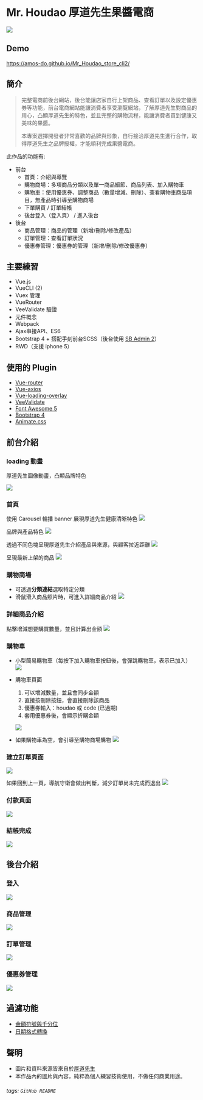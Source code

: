 # Mr. Houdao 厚道先生果醬電商

![](https://i.imgur.com/B9UZguP.jpg)


## Demo
https://amos-do.github.io/Mr_Houdao_store_cli2/

## 簡介
> 完整電商前後台網站，後台能讓店家自行上架商品、查看訂單以及設定優惠券等功能，前台電商網站能讓消費者享受瀏覽網站，了解厚道先生對商品的用心，凸顯厚道先生的特色，並且完整的購物流程，能讓消費者買到健康又美味的果醬。  
> 
> 本專案選擇開發者非常喜歡的品牌與形象，自行接洽厚道先生進行合作，取得厚道先生之品牌授權，才能順利完成果醬電商。

此作品的功能有:

* 前台
    * 首頁：介紹與導覽
    * 購物商場：多項商品分類以及單一商品細節、商品列表、加入購物車
    * 購物車：使用優惠券、調整商品（數量增減、刪除）、查看購物車商品項目，無產品時引導至購物商場
    * 下單購買 / 訂單結帳
    * 後台登入（登入頁） / 進入後台
* 後台
    * 商品管理：商品的管理（新增/刪除/修改產品）
    * 訂單管理：查看訂單狀況
    * 優惠券管理：優惠券的管理（新增/刪除/修改優惠券）

## 主要練習

* Vue.js
* VueCLI (2)
* Vuex 管理
* VueRouter
* VeeValidate 驗證
* 元件概念
* Webpack
* Ajax串接API、ES6
* Bootstrap 4 + 搭配手刻前台SCSS（後台使用 [SB Admin 2](https://github.com/StartBootstrap/startbootstrap-sb-admin-2)）
* RWD（支援 iphone 5）

## 使用的 Plugin

* [Vue-router](https://router.vuejs.org/zh/)
* [Vue-axios](https://github.com/imcvampire/vue-axios#readme)
* [Vue-loading-overlay](https://github.com/ankurk91/vue-loading-overlay)
* [VeeValidate ](https://logaretm.github.io/vee-validate/)
* [Font Awesome 5](https://fontawesome.com/)
* [Bootstrap 4](https://getbootstrap.com/)
* [Animate.css](https://animate.style/)

## 前台介紹
### loading 動畫
厚道先生圖像動畫，凸顯品牌特色

![](https://i.imgur.com/lNpHa0n.png)

### 首頁
使用 Carousel 輪播 banner 展現厚道先生健康清晰特色
![](https://i.imgur.com/buIiUAH.jpg)

品牌與產品特色
![](https://i.imgur.com/SmupbBt.png)

透過不同色塊呈現厚道先生介紹產品與來源，與顧客拉近距離
![](https://i.imgur.com/gYHqlIw.png)

呈現最新上架的商品
![](https://i.imgur.com/vG3k21e.png)

### 購物商場

* 可透過**分類連結**選取特定分類
* 滑鼠滑入商品照片時，可進入詳細商品介紹
![](https://i.imgur.com/03oh6WP.jpg)

### 詳細商品介紹

點擊增減想要購買數量，並且計算出金額
![](https://i.imgur.com/SVMYl6F.png)

### 購物車

* 小型簡易購物車（每按下加入購物車按鈕後，會彈跳購物車，表示已加入）
![](https://i.imgur.com/S9JEYHy.png)

* 購物車頁面
    1. 可以增減數量，並且會同步金額
    2. 直接按刪除按鈕，會直接刪除該商品
    3. 優惠券輸入：houdao 或 code (已過期)
    4. 套用優惠券後，會顯示折購金額

    ![](https://i.imgur.com/3Y6jhGf.png)

* 如果購物車為空，會引導至購物商場購物
![](https://i.imgur.com/cMTpuL8.jpg)

### 建立訂單頁面

![](https://i.imgur.com/z6IgMhB.png)

如果回到上一頁，導航守衛會做出判斷，減少訂單尚未完成而退出
![](https://i.imgur.com/EbQgPs1.png)

### 付款頁面

![](https://i.imgur.com/VYbJi5f.png)


### 結帳完成

![](https://i.imgur.com/01WicWQ.png)


## 後台介紹

### 登入
![](https://i.imgur.com/NAWisgw.jpg)

### 商品管理
![](https://i.imgur.com/GYjrYjd.png)

### 訂單管理
![](https://i.imgur.com/DNlENMu.png)

### 優惠券管理
![](https://i.imgur.com/3sSgpe3.png)

## 過濾功能
* [金額符號與千分位](https://github.com/Amos-Do/Mr_Houdao_store_cli2/blob/master/src/filters/currency.js)
* [日期格式轉換](https://github.com/Amos-Do/Mr_Houdao_store_cli2/blob/master/src/filters/turnTimestamp.js)

## 聲明
* 圖片和資料來源皆來自於[厚道先生](https://www.facebook.com/mr.houdao)
* 本作品內的圖片與內容，純粹為個人練習技術使用，不做任何商業用途。

###### tags: `GitHub README`